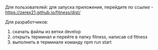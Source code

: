 Для пользователей: для запуска приложения, перейдите по ссылке - https://zerex21.github.io/fitness/dist/

Для разработчиков:
  1) скачать файлы из ветки develop
  2) открыть терминал и перейте в папку fitness, написав cd fitness
  3) выполнить в терминале команду npm run start
